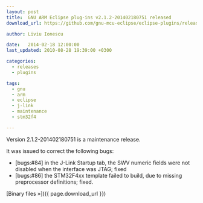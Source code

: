 ```yaml
---
layout: post
title:  GNU ARM Eclipse plug-ins v2.1.2-201402180751 released
download_url: https://github.com/gnu-mcu-eclipse/eclipse-plugins/releases/tag/v2.1.2-201402180751

author: Liviu Ionescu

date:   2014-02-18 12:00:00
last_updated: 2010-08-28 19:39:00 +0300

categories:
  - releases
  - plugins

tags:
  - gnu
  - arm
  - eclipse
  - j-link
  - maintenance
  - stm32f4

---
```


Version 2.1.2-201402180751 is a maintenance release.

It was issued to correct the following bugs:

- [bugs:#84] in the J-Link Startup tab, the SWV numeric fields were not disabled when the interface was JTAG; fixed
- [bugs:#86] the STM32F4xx template failed to build, due to missing preprocessor definitions; fixed.

[Binary files »]({{ page.download_url }})

